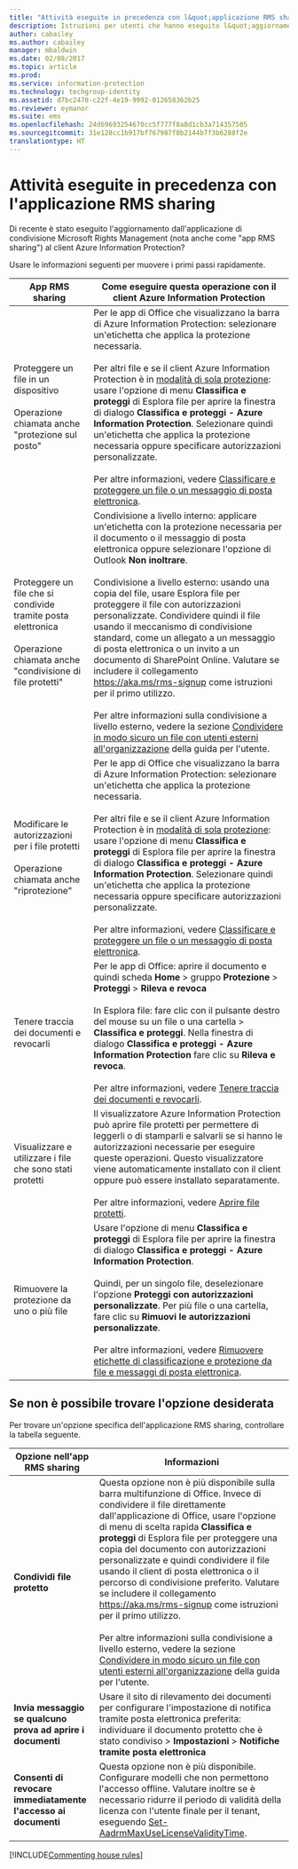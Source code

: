 ```yaml
---
title: "Attività eseguite in precedenza con l&quot;applicazione RMS sharing - AIP"
description: Istruzioni per utenti che hanno eseguito l&quot;aggiornamento dall&quot;applicazione RMS sharing al client Azure Information Protection.
author: cabailey
ms.author: cabailey
manager: mbaldwin
ms.date: 02/08/2017
ms.topic: article
ms.prod: 
ms.service: information-protection
ms.technology: techgroup-identity
ms.assetid: d7bc2478-c22f-4e19-9992-012658362b25
ms.reviewer: eymanor
ms.suite: ems
ms.openlocfilehash: 24d69693254670cc5f777f8a8d1cb3a714357505
ms.sourcegitcommit: 31e128cc1b917bf767987f0b2144b7f3b6288f2e
translationtype: HT
---
```

# <a name="tasks-that-you-used-to-do-with-the-rms-sharing-application"></a>Attività eseguite in precedenza con l'applicazione RMS sharing

Di recente è stato eseguito l'aggiornamento dall'applicazione di condivisione Microsoft Rights Management (nota anche come "app RMS sharing") al client Azure Information Protection? 

Usare le informazioni seguenti per muovere i primi passi rapidamente.

|App RMS sharing|Come eseguire questa operazione con il client Azure Information Protection
|-----------|--------------------|
|Proteggere un file in un dispositivo <br /><br />Operazione chiamata anche "protezione sul posto"|Per le app di Office che visualizzano la barra di Azure Information Protection: selezionare un'etichetta che applica la protezione necessaria.<br /><br />Per altri file e se il client Azure Information Protection è in [modalità di sola protezione](client-protection-only-mode.md): usare l'opzione di menu **Classifica e proteggi** di Esplora file per aprire la finestra di dialogo **Classifica e proteggi - Azure Information Protection**. Selezionare quindi un'etichetta che applica la protezione necessaria oppure specificare autorizzazioni personalizzate. <br /><br />Per altre informazioni, vedere [Classificare e proteggere un file o un messaggio di posta elettronica](client-classify-protect.md).
|Proteggere un file che si condivide tramite posta elettronica <br /><br />Operazione chiamata anche "condivisione di file protetti"|Condivisione a livello interno: applicare un'etichetta con la protezione necessaria per il documento o il messaggio di posta elettronica oppure selezionare l'opzione di Outlook **Non inoltrare**. <br /><br /> Condivisione a livello esterno: usando una copia del file, usare Esplora file per proteggere il file con autorizzazioni personalizzate. Condividere quindi il file usando il meccanismo di condivisione standard, come un allegato a un messaggio di posta elettronica o un invito a un documento di SharePoint Online. Valutare se includere il collegamento https://aka.ms/rms-signup come istruzioni per il primo utilizzo. <br /><br />Per altre informazioni sulla condivisione a livello esterno, vedere la sezione [Condividere in modo sicuro un file con utenti esterni all'organizzazione](client-classify-protect.md#safely-share-a-file-with-people-outside-your-organization) della guida per l'utente.
|Modificare le autorizzazioni per i file protetti <br /><br />Operazione chiamata anche "riprotezione"|Per le app di Office che visualizzano la barra di Azure Information Protection: selezionare un'etichetta che applica la protezione necessaria.<br /><br />Per altri file e se il client Azure Information Protection è in [modalità di sola protezione](client-protection-only-mode.md): usare l'opzione di menu **Classifica e proteggi** di Esplora file per aprire la finestra di dialogo **Classifica e proteggi - Azure Information Protection**. Selezionare quindi un'etichetta che applica la protezione necessaria oppure specificare autorizzazioni personalizzate.<br /><br />Per altre informazioni, vedere [Classificare e proteggere un file o un messaggio di posta elettronica](client-classify-protect.md).
|Tenere traccia dei documenti e revocarli|Per le app di Office: aprire il documento e quindi scheda **Home** > gruppo **Protezione** > **Proteggi** > **Rileva e revoca**<br /><br />In Esplora file: fare clic con il pulsante destro del mouse su un file o una cartella > **Classifica e proteggi**. Nella finestra di dialogo **Classifica e proteggi - Azure Information Protection** fare clic su **Rileva e revoca**. <br /><br />Per altre informazioni, vedere [Tenere traccia dei documenti e revocarli](client-track-revoke.md).
|Visualizzare e utilizzare i file che sono stati protetti|Il visualizzatore Azure Information Protection può aprire file protetti per permettere di leggerli o di stamparli e salvarli se si hanno le autorizzazioni necessarie per eseguire queste operazioni. Questo visualizzatore viene automaticamente installato con il client oppure può essere installato separatamente.<br /><br />Per altre informazioni, vedere [Aprire file protetti](client-view-use-files.md).
|Rimuovere la protezione da uno o più file|Usare l'opzione di menu **Classifica e proteggi** di Esplora file per aprire la finestra di dialogo **Classifica e proteggi - Azure Information Protection**. <br /><br />Quindi, per un singolo file, deselezionare l'opzione **Proteggi con autorizzazioni personalizzate**. Per più file o una cartella, fare clic su **Rimuovi le autorizzazioni personalizzate**.<br /><br />Per altre informazioni, vedere [Rimuovere etichette di classificazione e protezione da file e messaggi di posta elettronica](client-remove-label-protection.md).|

## <a name="cant-find-the-option-youre-looking-for"></a>Se non è possibile trovare l'opzione desiderata

Per trovare un'opzione specifica dell'applicazione RMS sharing, controllare la tabella seguente.

|Opzione nell'app RMS sharing|Informazioni
|-----------|--------------------|
|**Condividi file protetto**|Questa opzione non è più disponibile sulla barra multifunzione di Office. Invece di condividere il file direttamente dall'applicazione di Office, usare l'opzione di menu di scelta rapida **Classifica e proteggi** di Esplora file per proteggere una copia del documento con autorizzazioni personalizzate e quindi condividere il file usando il client di posta elettronica o il percorso di condivisione preferito. Valutare se includere il collegamento https://aka.ms/rms-signup come istruzioni per il primo utilizzo. <br /><br />Per altre informazioni sulla condivisione a livello esterno, vedere la sezione [Condividere in modo sicuro un file con utenti esterni all'organizzazione](#safely-share-a-file-with-people-outside-your-organization) della guida per l'utente.
|**Invia messaggio se qualcuno prova ad aprire i documenti**|Usare il sito di rilevamento dei documenti per configurare l'impostazione di notifica tramite posta elettronica preferita: individuare il documento protetto che è stato condiviso > **Impostazioni** > **Notifiche tramite posta elettronica**
|**Consenti di revocare immediatamente l'accesso ai documenti**|Questa opzione non è più disponibile. Configurare modelli che non permettono l'accesso offline. Valutare inoltre se è necessario ridurre il periodo di validità della licenza con l'utente finale per il tenant, eseguendo [Set-AadrmMaxUseLicenseValidityTime](/powershell/aadrm/vlatest/set-aadrmmaxuselicensevaliditytime).







[!INCLUDE[Commenting house rules](../includes/houserules.md)]  
